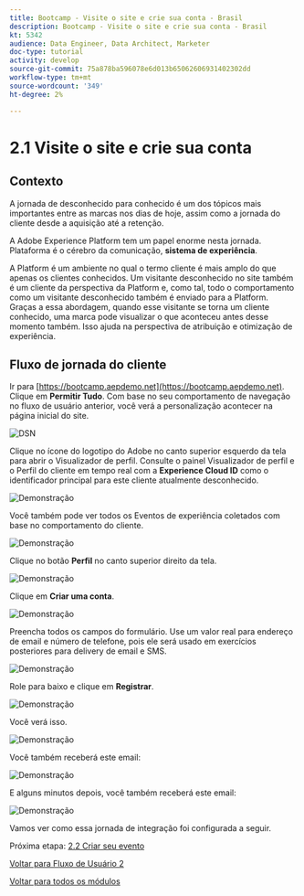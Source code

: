 ```yaml
---
title: Bootcamp - Visite o site e crie sua conta - Brasil
description: Bootcamp - Visite o site e crie sua conta - Brasil
kt: 5342
audience: Data Engineer, Data Architect, Marketer
doc-type: tutorial
activity: develop
source-git-commit: 75a878ba596078e6d013b65062606931402302dd
workflow-type: tm+mt
source-wordcount: '349'
ht-degree: 2%

---
```


# 2.1 Visite o site e crie sua conta

## Contexto

A jornada de desconhecido para conhecido é um dos tópicos mais importantes entre as marcas nos dias de hoje, assim como a jornada do cliente desde a aquisição até a retenção.

A Adobe Experience Platform tem um papel enorme nesta jornada. Plataforma é o cérebro da comunicação, **sistema de experiência**.

A Platform é um ambiente no qual o termo cliente é mais amplo do que apenas os clientes conhecidos. Um visitante desconhecido no site também é um cliente da perspectiva da Platform e, como tal, todo o comportamento como um visitante desconhecido também é enviado para a Platform. Graças a essa abordagem, quando esse visitante se torna um cliente conhecido, uma marca pode visualizar o que aconteceu antes desse momento também. Isso ajuda na perspectiva de atribuição e otimização de experiência.

## Fluxo de jornada do cliente

Ir para [https://bootcamp.aepdemo.net](https://bootcamp.aepdemo.net). Clique em **Permitir Tudo**. Com base no seu comportamento de navegação no fluxo de usuário anterior, você verá a personalização acontecer na página inicial do site.

![DSN](./images/web8.png)

Clique no ícone do logotipo do Adobe no canto superior esquerdo da tela para abrir o Visualizador de perfil. Consulte o painel Visualizador de perfil e o Perfil do cliente em tempo real com a **Experience Cloud ID** como o identificador principal para este cliente atualmente desconhecido.

![Demonstração](./images/pv1.png)

Você também pode ver todos os Eventos de experiência coletados com base no comportamento do cliente.

![Demonstração](./images/pv3.png)

Clique no botão **Perfil** no canto superior direito da tela.

![Demonstração](./images/pv4.png)

Clique em **Criar uma conta**.

![Demonstração](./images/pv5.png)

Preencha todos os campos do formulário. Use um valor real para endereço de email e número de telefone, pois ele será usado em exercícios posteriores para delivery de email e SMS.

![Demonstração](./images/pv7.png)

Role para baixo e clique em **Registrar**.

![Demonstração](./images/pv8.png)

Você verá isso.

![Demonstração](./images/pv9.png)

Você também receberá este email:

![Demonstração](./images/pv10.png)

E alguns minutos depois, você também receberá este email:

![Demonstração](./images/pv11.png)

Vamos ver como essa jornada de integração foi configurada a seguir.

Próxima etapa: [2.2 Criar seu evento](./ex2.md)

[Voltar para Fluxo de Usuário 2](./uc2.md)

[Voltar para todos os módulos](../../overview.md)
